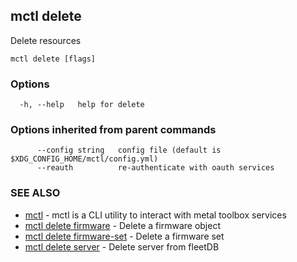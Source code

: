 [Auto generated by spf13/cobra]: <>

## mctl delete

Delete resources

```
mctl delete [flags]
```

### Options

```
  -h, --help   help for delete
```

### Options inherited from parent commands

```
      --config string   config file (default is $XDG_CONFIG_HOME/mctl/config.yml)
      --reauth          re-authenticate with oauth services
```

### SEE ALSO

* [mctl](mctl.md)	 - mctl is a CLI utility to interact with metal toolbox services
* [mctl delete firmware](mctl_delete_firmware.md)	 - Delete a firmware object
* [mctl delete firmware-set](mctl_delete_firmware-set.md)	 - Delete a firmware set
* [mctl delete server](mctl_delete_server.md)	 - Delete server from fleetDB

